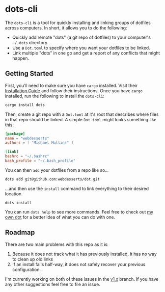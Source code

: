 # dots-cli

The `dots-cli` is a tool for quickly installing and linking groups of dotfiles across computers. In short, it allows you to do the following:

- Quickly add remote "dots" (a git repo of dotfiles) to your computer's `~/.dots` directory.
- Use a `Dot.toml` to specify where you want your dotfiles to be linked.
- Link multiple "dots" in one go and get a report of any conflicts that might happen.

## Getting Started

First, you'll need to make sure you have `cargo` installed. Visit their [Installation Guide][1] and follow their instructions. Once you have `cargo` installed, run the following to install the `dots-cli`:

```bash
cargo install dots
```

Then, create a git repo with a `Dot.toml` at it's root that describes where files in that repo should be linked. A simple `Dot.toml` might looks something like this:

```toml
[package]
name = "webdesserts"
authors = [ "Michael Mullins" ]

[link]
bashrc = "~/.bashrc"
bash_profile = "~/.bash_profile"
```

You can then `add` your dotfiles from a repo like so...

```bash
dots add git@github.com:webdesserts/dot.git
```

...and then use the `install` command to link everything to their desired location.

```
dots install
```

You can run `dots help` to see more commands. Feel free to check out [my own dot][2] for a better idea of what you can do with one.

## Roadmap

There are two main problems with this repo as it is:

1. Because it does not track what it has previously installed, it has no way to clean up old links
2. If an install fails half-way, it does not safely recover your previous configuration.

I'm currently working on both of these issues in the [v1.x][3] branch. If you have any other suggestions feel free to file an issue.

[1]:[https://doc.rust-lang.org/cargo/getting-started/installation.html]
[2]:[https://github.com/webdesserts/dot]
[3]:[https://github.com/webdesserts/dots-cli/tree/v1.x]